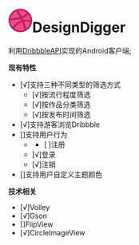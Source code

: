 # ![](./app/src/main/res/mipmap-mdpi/dribbble_ball.png)DesignDigger
利用[DribbbleAPI](http://developer.dribbble.com/)实现的Android客户端;

**现有特性**
* [√]支持三种不同类型的筛选方式
     * [√]按流行程度筛选
     * [√]按作品分类筛选
     * [√]按发布时间筛选
* [√]支持游客浏览Dribbble
* []支持用户行为
    * - [ ]注册
    * [√]登录
    * [√]注销
* []支持用户自定义主题颜色

**技术相关**
* [√]Volley
* [√]Gson
* []FlipView
* [√]CircleImageView
